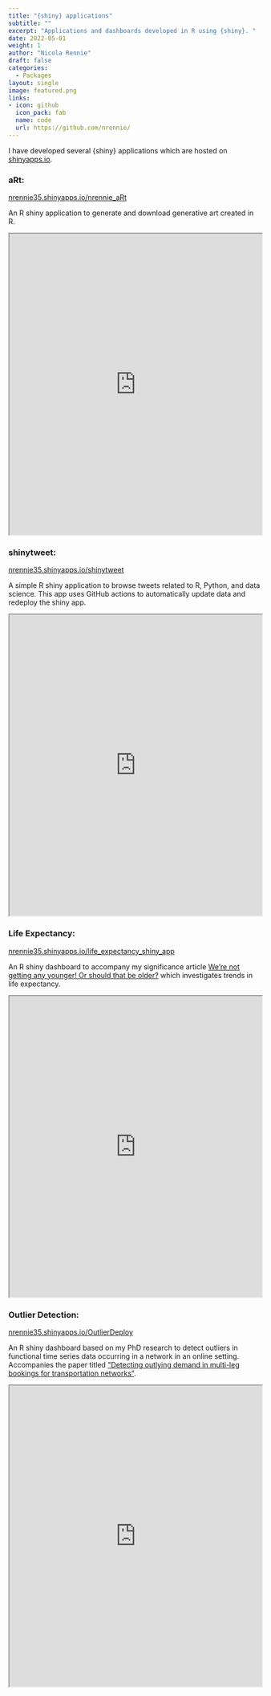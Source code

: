 ```yaml
---
title: "{shiny} applications"
subtitle: ""
excerpt: "Applications and dashboards developed in R using {shiny}. "
date: 2022-05-01
weight: 1
author: "Nicola Rennie"
draft: false
categories:
  - Packages
layout: single
image: featured.png
links:
- icon: github
  icon_pack: fab
  name: code
  url: https://github.com/nrennie/
---
```


I have developed several {shiny} applications which are hosted on [shinyapps.io](https://www.shinyapps.io/). 

<h3>aRt:</h3><a href="https://nrennie35.shinyapps.io/nrennie_aRt/">nrennie35.shinyapps.io/nrennie_aRt</a>

An R shiny application to generate and download generative art created in R.

<iframe src="https://nrennie35.shinyapps.io/nrennie_aRt/" data-external="1" width="100%" height="600px"></iframe>


<h3>shinytweet:</h3> <a href="https://nrennie35.shinyapps.io/shinytweet/">nrennie35.shinyapps.io/shinytweet</a> 

A simple R shiny application to browse tweets related to R, Python, and data science. This app uses GitHub actions to automatically update data and redeploy the shiny app.

<iframe src="https://nrennie35.shinyapps.io/shinytweet/" data-external="1" width="100%" height="600px">
</iframe>


<h3>Life Expectancy:</h3> <a href="https://nrennie35.shinyapps.io/life_expectancy_shiny_app/">nrennie35.shinyapps.io/life_expectancy_shiny_app</a> 

An R shiny dashboard to accompany my significance article [We’re not getting any younger! Or should that be older?](https://www.significancemagazine.com/science/723-we-re-not-getting-any-younger-or-should-that-be-older) which investigates trends in life expectancy.

<iframe src="https://nrennie35.shinyapps.io/life_expectancy_shiny_app/" data-external="1" width="100%" height="600px">
</iframe>



<h3>Outlier Detection:</h3> <a href="https://nrennie35.shinyapps.io/OutlierDeploy/">nrennie35.shinyapps.io/OutlierDeploy</a> 

An R shiny dashboard based on my PhD research to detect outliers in functional time series data occurring in a network in an online setting. Accompanies the paper titled ["Detecting outlying demand in multi-leg bookings for transportation networks"](https://arxiv.org/abs/2104.04157).

<iframe src="https://nrennie35.shinyapps.io/OutlierDeploy/" data-external="1" width="100%" height="600px">
</iframe>
